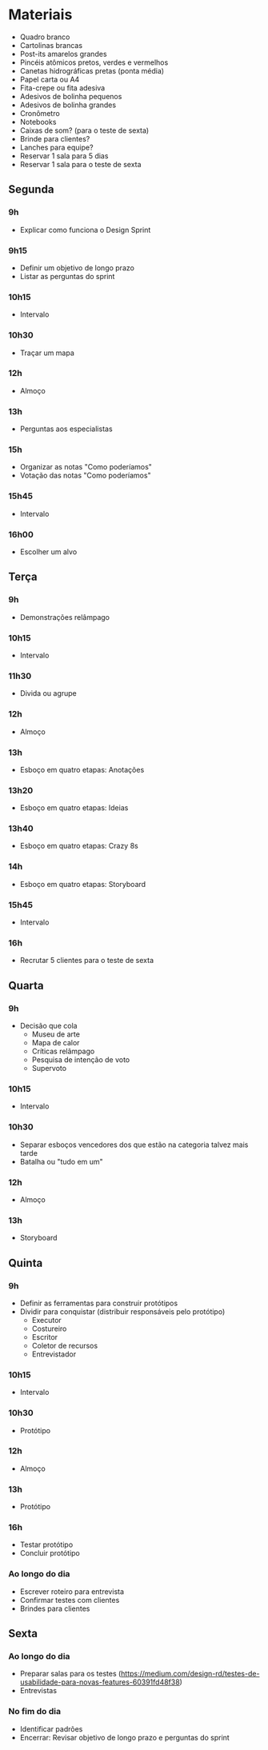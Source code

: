 # Materiais

- Quadro branco
- Cartolinas brancas
- Post-its amarelos grandes 
- Pincéis atômicos pretos, verdes e vermelhos
- Canetas hidrográficas pretas (ponta média)
- Papel carta ou A4
- Fita-crepe ou fita adesiva
- Adesivos de bolinha pequenos
- Adesivos de bolinha grandes
- Cronômetro
- Notebooks
- Caixas de som? (para o teste de sexta)
- Brinde para clientes?
- Lanches para equipe?
- Reservar 1 sala para 5 dias
- Reservar 1 sala para o teste de sexta

## Segunda

### 9h
- Explicar como funciona o Design Sprint

### 9h15
- Definir um objetivo de longo prazo
- Listar as perguntas do sprint

### 10h15
- Intervalo

### 10h30
- Traçar um mapa

### 12h
- Almoço

### 13h 
- Perguntas aos especialistas

### 15h
- Organizar as notas "Como poderíamos"
- Votação das notas "Como poderíamos"

### 15h45
- Intervalo

### 16h00
- Escolher um alvo

## Terça

### 9h
- Demonstrações relâmpago

### 10h15
- Intervalo

### 11h30 
- Divida ou agrupe

### 12h
- Almoço

### 13h
- Esboço em quatro etapas: Anotações

### 13h20
- Esboço em quatro etapas: Ideias

### 13h40
- Esboço em quatro etapas: Crazy 8s

### 14h
- Esboço em quatro etapas: Storyboard

### 15h45 
- Intervalo

### 16h
- Recrutar 5 clientes para o teste de sexta

## Quarta

### 9h
- Decisão que cola
  - Museu de arte
  - Mapa de calor
  - Críticas relâmpago
  - Pesquisa de intenção de voto
  - Supervoto

### 10h15
- Intervalo

### 10h30
- Separar esboços vencedores dos que estão na categoria talvez mais tarde
- Batalha ou "tudo em um"

### 12h
- Almoço

### 13h
- Storyboard

## Quinta

### 9h
- Definir as ferramentas para construir protótipos
- Dividir para conquistar (distribuir responsáveis pelo protótipo)
  - Executor
  - Costureiro
  - Escritor
  - Coletor de recursos
  - Entrevistador
  
### 10h15
- Intervalo

### 10h30
- Protótipo

### 12h
- Almoço

### 13h
- Protótipo

### 16h
- Testar protótipo
- Concluir protótipo

### Ao longo do dia
- Escrever roteiro para entrevista
- Confirmar testes com clientes
- Brindes para clientes

## Sexta

### Ao longo do dia
- Preparar salas para os testes (https://medium.com/design-rd/testes-de-usabilidade-para-novas-features-60391fd48f38)
- Entrevistas

### No fim do dia
- Identificar padrões
- Encerrar: Revisar objetivo de longo prazo e perguntas do sprint
